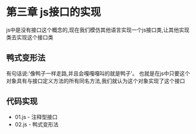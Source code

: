 # 第三章 js接口的实现

js中是没有接口这个概念的,现在我们模仿其他语言实现一个js接口类,让其他实现类去实现这个接口类

## 鸭式变形法

有句话说:'像鸭子一样走路,并且会嘎嘎嘎叫的就是鸭子'。
也就是在js中只要这个对象具有与接口定义方法的所有同名方法,我们就认为这个对象实现了这个接口

## 代码实现

*   01.js - 注释型接口
*   02.js - 鸭式变形法